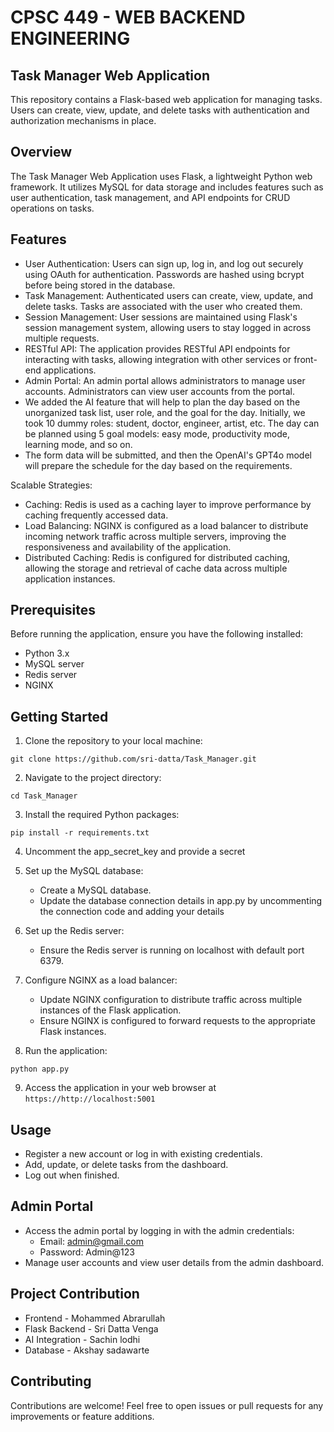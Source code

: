 # CPSC 449 - WEB BACKEND ENGINEERING

## Task Manager Web Application
This repository contains a Flask-based web application for managing tasks. Users can create, view, update, and delete tasks with authentication and authorization mechanisms in place.

## Overview
The Task Manager Web Application uses Flask, a lightweight Python web framework. It utilizes MySQL for data storage and includes features such as user authentication, task management, and API endpoints for CRUD operations on tasks.

## Features
- User Authentication: Users can sign up, log in, and log out securely using OAuth for authentication. Passwords are hashed using bcrypt before being stored in the database.
- Task Management: Authenticated users can create, view, update, and delete tasks. Tasks are associated with the user who created them.
- Session Management: User sessions are maintained using Flask's session management system, allowing users to stay logged in across multiple requests.
- RESTful API: The application provides RESTful API endpoints for interacting with tasks, allowing integration with other services or front-end applications.
- Admin Portal: An admin portal allows administrators to manage user accounts. Administrators can view user accounts from the portal.
- We added the AI feature that will help to plan the day based on the unorganized task list, user role, and the goal for the day. Initially, we took 10 dummy roles: student, doctor, engineer, artist, etc. The day can be planned using 5 goal models: easy mode, productivity mode, learning mode, and so on.
- The form data will be submitted, and then the OpenAI's GPT4o model will prepare the schedule for the day based on the requirements. 

Scalable Strategies:
- Caching: Redis is used as a caching layer to improve performance by caching frequently accessed data.
- Load Balancing: NGINX is configured as a load balancer to distribute incoming network traffic across multiple servers, improving the responsiveness and availability of the application.
- Distributed Caching: Redis is configured for distributed caching, allowing the storage and retrieval of cache data across multiple application instances.
  
## Prerequisites
Before running the application, ensure you have the following installed:

- Python 3.x
- MySQL server
- Redis server
- NGINX
  
## Getting Started

1. Clone the repository to your local machine:

```shell
git clone https://github.com/sri-datta/Task_Manager.git
```

2. Navigate to the project directory:

```shell
cd Task_Manager
```

3. Install the required Python packages:

```shell
pip install -r requirements.txt
```

4. Uncomment the app_secret_key and provide a secret

5. Set up the MySQL database:

    - Create a MySQL database.
    - Update the database connection details in app.py by uncommenting the connection code and adding your details

6. Set up the Redis server:

    - Ensure the Redis server is running on localhost with default port 6379.

7. Configure NGINX as a load balancer:

    - Update NGINX configuration to distribute traffic across multiple instances of the Flask application.
    - Ensure NGINX is configured to forward requests to the appropriate Flask instances.

8. Run the application:
  
  ```shell
python app.py
```

9. Access the application in your web browser at `https://http://localhost:5001`


## Usage
- Register a new account or log in with existing credentials.
- Add, update, or delete tasks from the dashboard.
- Log out when finished.
  
## Admin Portal
- Access the admin portal by logging in with the admin credentials:
   - Email: admin@gmail.com
   - Password: Admin@123
- Manage user accounts and view user details from the admin dashboard.

## Project Contribution

- Frontend - Mohammed Abrarullah
- Flask Backend - Sri Datta Venga
- AI Integration - Sachin lodhi
- Database - Akshay sadawarte

## Contributing
Contributions are welcome! Feel free to open issues or pull requests for any improvements or feature additions.
